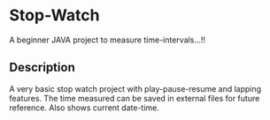 # Stop-Watch
A beginner JAVA project to measure time-intervals...!!


## Description
A very basic stop watch project with play-pause-resume and lapping features.
The time measured can be saved in external files for future reference.
Also shows current date-time.
